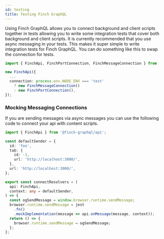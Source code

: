 ```yaml
---
id: testing
title: Testing Finch GraphQL
---
```


Using Finch GraphQL allows you to connect background and client scripts together in tests allowing you to write some integration tests that cover both background and client scripts. It is currently recommended that you use async messaging in your tests. This makes it super simple to write integration tests for Finch GraphQL. You can do something like this to swap the connection for tests.

```typescript
import { FinchApi, FinchPortConnection, FinchMessageConnection } from '@finch/api';

new FinchApi({
  ...
  connection: process.env.NODE_ENV === 'test'
    ? new FinchMessageConnection()
    : new FinchPortConnection(),
});
```

### Mocking Messaging Connections

If you are sending messages via async messages you can use the following code to connect your api with content scripts.

```typescript
import { FinchApi } from '@finch-graphql/api';

const defaultSender = {
  id: 'foo',
  tab: {
    id: -1,
    url: 'http://localhost:3000/',
  },
  url: 'http://localhost:3000/',
};

export const connectResolvers = (
  api: FinchApi,
  context: any = defaultSender,
) => {
  const ogSendMessage = window.browser.runtime.sendMessage;
  browser.runtime.sendMessage = jest
    .fn()
    .mockImplementation(message => api.onMessage(message, context));
  return () => {
    browser.runtime.sendMessage = ogSendMessage;
  };
};
```
